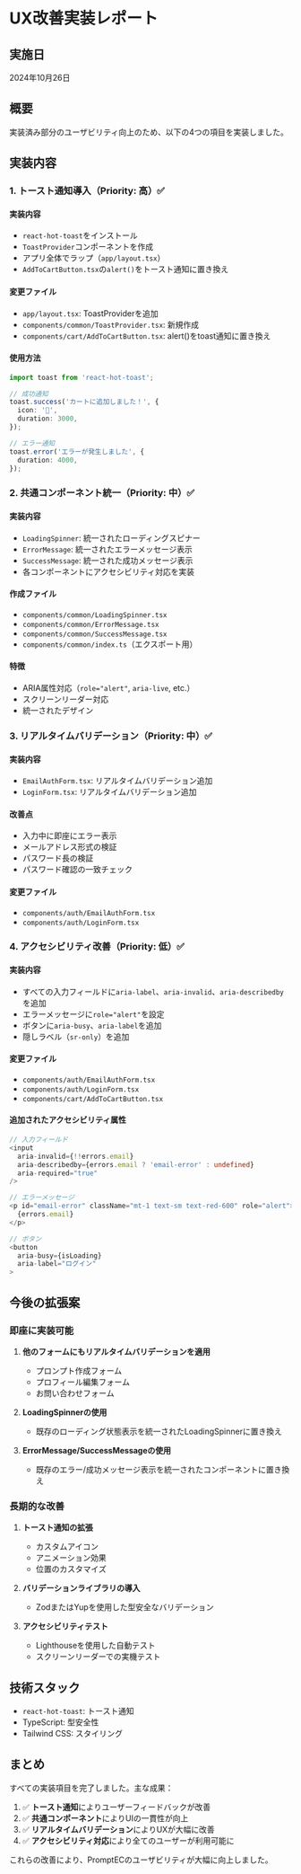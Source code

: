# UX改善実装レポート

## 実施日
2024年10月26日

## 概要
実装済み部分のユーザビリティ向上のため、以下の4つの項目を実装しました。

## 実装内容

### 1. トースト通知導入（Priority: 高）✅

#### 実装内容
- `react-hot-toast`をインストール
- `ToastProvider`コンポーネントを作成
- アプリ全体でラップ（`app/layout.tsx`）
- `AddToCartButton.tsx`の`alert()`をトースト通知に置き換え

#### 変更ファイル
- `app/layout.tsx`: ToastProviderを追加
- `components/common/ToastProvider.tsx`: 新規作成
- `components/cart/AddToCartButton.tsx`: alert()をtoast通知に置き換え

#### 使用方法
```typescript
import toast from 'react-hot-toast';

// 成功通知
toast.success('カートに追加しました！', {
  icon: '🛒',
  duration: 3000,
});

// エラー通知
toast.error('エラーが発生しました', {
  duration: 4000,
});
```

### 2. 共通コンポーネント統一（Priority: 中）✅

#### 実装内容
- `LoadingSpinner`: 統一されたローディングスピナー
- `ErrorMessage`: 統一されたエラーメッセージ表示
- `SuccessMessage`: 統一された成功メッセージ表示
- 各コンポーネントにアクセシビリティ対応を実装

#### 作成ファイル
- `components/common/LoadingSpinner.tsx`
- `components/common/ErrorMessage.tsx`
- `components/common/SuccessMessage.tsx`
- `components/common/index.ts`（エクスポート用）

#### 特徴
- ARIA属性対応（`role="alert"`, `aria-live`, etc.）
- スクリーンリーダー対応
- 統一されたデザイン

### 3. リアルタイムバリデーション（Priority: 中）✅

#### 実装内容
- `EmailAuthForm.tsx`: リアルタイムバリデーション追加
- `LoginForm.tsx`: リアルタイムバリデーション追加

#### 改善点
- 入力中に即座にエラー表示
- メールアドレス形式の検証
- パスワード長の検証
- パスワード確認の一致チェック

#### 変更ファイル
- `components/auth/EmailAuthForm.tsx`
- `components/auth/LoginForm.tsx`

### 4. アクセシビリティ改善（Priority: 低）✅

#### 実装内容
- すべての入力フィールドに`aria-label`、`aria-invalid`、`aria-describedby`を追加
- エラーメッセージに`role="alert"`を設定
- ボタンに`aria-busy`、`aria-label`を追加
- 隠しラベル（`sr-only`）を追加

#### 変更ファイル
- `components/auth/EmailAuthForm.tsx`
- `components/auth/LoginForm.tsx`
- `components/cart/AddToCartButton.tsx`

#### 追加されたアクセシビリティ属性
```typescript
// 入力フィールド
<input
  aria-invalid={!!errors.email}
  aria-describedby={errors.email ? 'email-error' : undefined}
  aria-required="true"
/>

// エラーメッセージ
<p id="email-error" className="mt-1 text-sm text-red-600" role="alert">
  {errors.email}
</p>

// ボタン
<button
  aria-busy={isLoading}
  aria-label="ログイン"
>
```

## 今後の拡張案

### 即座に実装可能
1. **他のフォームにもリアルタイムバリデーションを適用**
   - プロンプト作成フォーム
   - プロフィール編集フォーム
   - お問い合わせフォーム

2. **LoadingSpinnerの使用**
   - 既存のローディング状態表示を統一されたLoadingSpinnerに置き換え

3. **ErrorMessage/SuccessMessageの使用**
   - 既存のエラー/成功メッセージ表示を統一されたコンポーネントに置き換え

### 長期的な改善
1. **トースト通知の拡張**
   - カスタムアイコン
   - アニメーション効果
   - 位置のカスタマイズ

2. **バリデーションライブラリの導入**
   - ZodまたはYupを使用した型安全なバリデーション

3. **アクセシビリティテスト**
   - Lighthouseを使用した自動テスト
   - スクリーンリーダーでの実機テスト

## 技術スタック

- `react-hot-toast`: トースト通知
- TypeScript: 型安全性
- Tailwind CSS: スタイリング

## まとめ

すべての実装項目を完了しました。主な成果：

1. ✅ **トースト通知**によりユーザーフィードバックが改善
2. ✅ **共通コンポーネント**によりUIの一貫性が向上
3. ✅ **リアルタイムバリデーション**によりUXが大幅に改善
4. ✅ **アクセシビリティ対応**により全てのユーザーが利用可能に

これらの改善により、PromptECのユーザビリティが大幅に向上しました。

